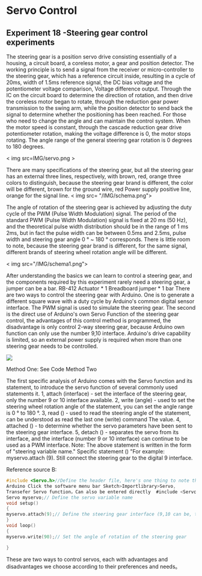 # Servo Control

## Experiment 18 -Steering gear control experiments

The steering gear is a position servo drive consisting essentially of a housing, a circuit board, a coreless motor, a gear and position detector. The working principle is to send a signal from the receiver or micro-controller to the steering gear, which has a reference circuit inside, resulting in a cycle of 20ms, width of 1.5ms reference signal, the DC bias voltage and the potentiometer voltage comparison, Voltage difference output. Through the IC on the circuit board to determine the direction of rotation, and then drive the coreless motor began to rotate, through the reduction gear power transmission to the swing arm, while the position detector to send back the signal to determine whether the positioning has been reached. For those who need to change the angle and can maintain the control system. When the motor speed is constant, through the cascade reduction gear drive potentiometer rotation, making the voltage difference is 0, the motor stops rotating. The angle range of the general steering gear rotation is 0 degrees to 180 degrees.

< img src=IMG/servo.png >

There are many specifications of the steering gear, but all the steering gear has an external three lines, respectively, with brown, red, orange three colors to distinguish, because the steering gear brand is different, the color will be different, brown for the ground wire, red Power supply positive line, orange for the signal line.
< img src= "/IMG/schema.png">

The angle of rotation of the steering gear is achieved by adjusting the duty cycle of the PWM (Pulse Width Modulation) signal. The period of the standard PWM (Pulse Width Modulation) signal is fixed at 20 ms (50 Hz), and the theoretical pulse width distribution should be in the range of 1 ms 2ms, but in fact the pulse width can be between 0.5ms and 2.5ms, pulse width and steering gear angle 0 ° ~ 180 ° corresponds. There is little room to note, because the steering gear brand is different, for the same signal, different brands of steering wheel rotation angle will be different.

< img src="/IMG/schema1.png">

After understanding the basics we can learn to control a steering gear, and the components required by this experiment rarely need a steering gear, a jumper can be a bar.
RB-412 Actuator * 1
Breadboard jumper * 1 bar
There are two ways to control the steering gear with Arduino. One is to generate a different square wave with a duty cycle by Arduino's common digital sensor interface. The PWM signal is used to simulate the steering gear. The second is the direct use of Arduino's own Servo Function of the steering gear control, the advantages of this control method is programmed, the disadvantage is only control 2-way steering gear, because Arduino own function can only use the number 9,10 interface. Arduino's drive capability is limited, so an external power supply is required when more than one steering gear needs to be controlled.

<img src= "/IMG/schema2.png">

Method One: See Code
Method Two

The first specific analysis of Arduino comes with the Servo function and its statement, to introduce the servo function of several commonly used statements it.
1, attach (interface) - set the interface of the steering gear, only the number 9 or 10 interface available.
2, write (angle) - used to set the steering wheel rotation angle of the statement, you can set the angle range is 0 ° to 180 °.
3, read () - used to read the steering angle of the statement, can be understood as read the last one (write) command
The value.
4, attached () - to determine whether the servo parameters have been sent to the steering gear interface.
5, detach () - separates the servo from its interface, and the interface (number 9 or 10 interface) can continue to be used as a PWM interface.
Note: The above statement is written in the form of "steering variable name." Specific statement () "For example: myservo.attach (9).
Still connect the steering gear to the digital 9 interface.

Reference source B:
```c
#include <Servo.h>//Define the header file, here's one thing to note that it can be done directly
Arduino Click the software menu bar Sketch>Importlibrary>Servo,
Transefer Servo function，Can also be entered directly  #include <Servo.h>，But in the input should pay attention to  #include versus <Servo.h> There must be a space between, or compile error.
Servo myservo;// Define the servo variable name
void setup()
{
myservo.attach(9);// Define the steering gear interface (9,10 can be, the shortcomings can only control two）
}
void loop()
{
myservo.write(90);// Set the angle of rotation of the steering gear

}
```
These are two ways to control servos, each with advantages and disadvantages we choose according to their preferences and needs。
